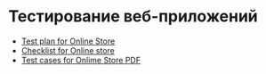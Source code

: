# Тестирование веб-приложений

- [Test plan for Online Store](https://docs.google.com/spreadsheets/d/1W0eTT2EIytFzbxte3Hnk658d0jCCK4sIYjlyoBs70wM/edit?gid=0#gid=0)
- [Checklist for Online store](https://docs.google.com/spreadsheets/d/1BixJ8F3j8PfGr_RSLe8gZikXAPDQkbQDUepR246rNpg/edit?gid=59170846#gid=59170846)
- [Test cases for Onlime Store PDF](https://github.com/user-attachments/files/20303051/Online.store.test.cases.pdf)
